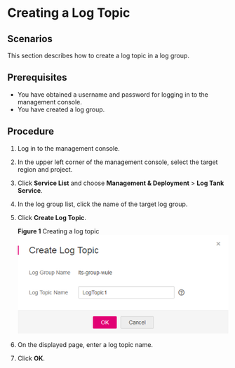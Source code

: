 # Creating a Log Topic<a name="lts_01_0019"></a>

## Scenarios<a name="sd994a514ba6e4ce78497aea68097810c"></a>

This section describes how to create a log topic in a log group.

## Prerequisites<a name="s7805eb3f889b46dea60de83a86a500ec"></a>

-   You have obtained a username and password for logging in to the management console.
-   You have created a log group.

## Procedure<a name="sab835d21e7694a6a9fc5aec6f255fa02"></a>

1.  Log in to the management console.
2.  In the upper left corner of the management console, select the target region and project.
3.  Click  **Service List**  and choose  **Management & Deployment**  \>  **Log Tank Service**.
4.  In the log group list, click the name of the target log group.
5.  Click  **Create Log Topic**.

    **Figure  1**  Creating a log topic<a name="fig1191493472911"></a>  
    ![](figures/creating-a-log-topic-4.png "creating-a-log-topic-4")

6.  On the displayed page, enter a log topic name.
7.  Click  **OK**.

